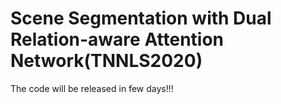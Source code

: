 # Scene Segmentation with Dual Relation-aware Attention Network(TNNLS2020)

The code will be released in few days!!!
